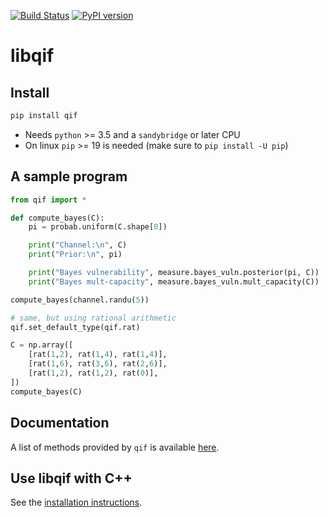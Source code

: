 [![Build Status](https://github.com/chatziko/libqif/workflows/build/badge.svg)](https://github.com/chatziko/libqif/actions)
[![PyPI version](https://badge.fury.io/py/qif.svg)](https://badge.fury.io/py/qif)

# libqif

## Install

```bash
pip install qif
```

- Needs `python` >= 3.5 and a `sandybridge` or later CPU
- On linux `pip` >= 19 is needed (make sure to `pip install -U pip`)


## A sample program

```python
from qif import *

def compute_bayes(C):
	pi = probab.uniform(C.shape[0])

	print("Channel:\n", C)
	print("Prior:\n", pi)

	print("Bayes vulnerability", measure.bayes_vuln.posterior(pi, C))
	print("Bayes mult-capacity", measure.bayes_vuln.mult_capacity(C))

compute_bayes(channel.randu(5))

# same, but using rational arithmetic
qif.set_default_type(qif.rat)

C = np.array([
	[rat(1,2), rat(1,4), rat(1,4)],
	[rat(1,6), rat(3,6), rat(2,6)],
	[rat(1,2), rat(1,2), rat(0)],
])
compute_bayes(C)
```

## Documentation

A list of methods provided by `qif` is available [here](http://chatziko.github.io/libqif/).

## Use libqif with C++

See the [installation instructions](INSTALL.md).